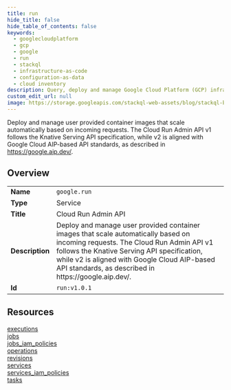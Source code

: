 ```yaml
---
title: run
hide_title: false
hide_table_of_contents: false
keywords:
  - googlecloudplatform
  - gcp
  - google
  - run
  - stackql
  - infrastructure-as-code
  - configuration-as-data
  - cloud inventory
description: Query, deploy and manage Google Cloud Platform (GCP) infrastructure and resources using SQL
custom_edit_url: null
image: https://storage.googleapis.com/stackql-web-assets/blog/stackql-blog-post-featured-image.png
---
```

Deploy and manage user provided container images that scale automatically based on incoming requests. The Cloud Run Admin API v1 follows the Knative Serving API specification, while v2 is aligned with Google Cloud AIP-based API standards, as described in https://google.aip.dev/.  
    

## Overview
<table><tbody>
<tr><td><b>Name</b></td><td><code>google.run</code></td></tr>
<tr><td><b>Type</b></td><td>Service</td></tr>
<tr><td><b>Title</b></td><td>Cloud Run Admin API</td></tr>
<tr><td><b>Description</b></td><td>Deploy and manage user provided container images that scale automatically based on incoming requests. The Cloud Run Admin API v1 follows the Knative Serving API specification, while v2 is aligned with Google Cloud AIP-based API standards, as described in https://google.aip.dev/.</td></tr>
<tr><td><b>Id</b></td><td><code>run:v1.0.1</code></td></tr>
</tbody></table>

## Resources
<div class="row">
<div class="providerDocColumn">
<a href="/providers/google/run/executions/">executions</a><br />
<a href="/providers/google/run/jobs/">jobs</a><br />
<a href="/providers/google/run/jobs_iam_policies/">jobs_iam_policies</a><br />
<a href="/providers/google/run/operations/">operations</a><br />
</div>
<div class="providerDocColumn">
<a href="/providers/google/run/revisions/">revisions</a><br />
<a href="/providers/google/run/services/">services</a><br />
<a href="/providers/google/run/services_iam_policies/">services_iam_policies</a><br />
<a href="/providers/google/run/tasks/">tasks</a><br />
</div>
</div>
